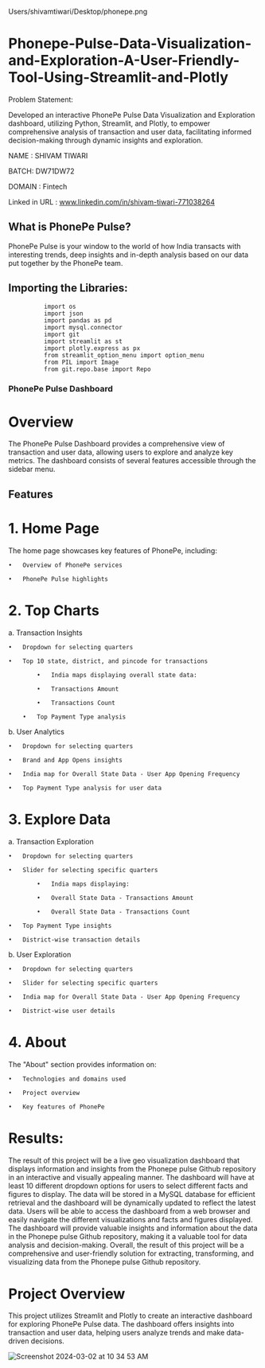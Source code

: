Users/shivamtiwari/Desktop/phonepe.png

# Phonepe-Pulse-Data-Visualization-and-Exploration-A-User-Friendly-Tool-Using-Streamlit-and-Plotly

 Problem Statement:

Developed an interactive PhonePe Pulse Data Visualization and Exploration dashboard, utilizing Python, Streamlit, and Plotly, to empower comprehensive analysis of transaction and user data, facilitating informed decision-making through dynamic insights and exploration.

NAME : SHIVAM TIWARI

BATCH: DW71DW72

DOMAIN : Fintech

Linked in URL : www.linkedin.com/in/shivam-tiwari-771038264

## What is PhonePe Pulse?

PhonePe Pulse is your window to the world of how India transacts with interesting trends, deep insights and in-depth analysis based on our data put together by the PhonePe team.

       
## Importing the Libraries:

              import os
              import json
              import pandas as pd
              import mysql.connector
              import git
              import streamlit as st
              import plotly.express as px
              from streamlit_option_menu import option_menu
              from PIL import Image
              from git.repo.base import Repo


### PhonePe Pulse Dashboard


# Overview

The PhonePe Pulse Dashboard provides a comprehensive view of transaction and user data, allowing users to explore and analyze key metrics. The dashboard consists of several features accessible through the sidebar menu.

## Features

# 1. Home Page

The home page showcases key features of PhonePe, including:

	•	Overview of PhonePe services
 
	•	PhonePe Pulse highlights

# 2. Top Charts

a. Transaction Insights

	•	Dropdown for selecting quarters
 
	•	Top 10 state, district, and pincode for transactions
 
	       	•	India maps displaying overall state data:
		
	       	•	Transactions Amount
		
	       	•	Transactions Count
	
        •	Top Payment Type analysis
       
b. User Analytics

	•	Dropdown for selecting quarters
 
	•	Brand and App Opens insights
 
	•	India map for Overall State Data - User App Opening Frequency
 
	•	Top Payment Type analysis for user data
 
# 3. Explore Data

a. Transaction Exploration

	•	Dropdown for selecting quarters
 
	•	Slider for selecting specific quarters
 
	       	•	India maps displaying:
	 
	       	•	Overall State Data - Transactions Amount
	 
	       	•	Overall State Data - Transactions Count
	 
	•	Top Payment Type insights
 
	•	District-wise transaction details
 
b. User Exploration

	•	Dropdown for selecting quarters
 
	•	Slider for selecting specific quarters
 
	•	India map for Overall State Data - User App Opening Frequency
 
	•	District-wise user details

# 4. About

The "About" section provides information on:

	•	Technologies and domains used
 
	•	Project overview
 
	•	Key features of PhonePe

# Results:

The result of this project will be a live geo visualization dashboard that displays
information and insights from the Phonepe pulse Github repository in an interactive
and visually appealing manner. The dashboard will have at least 10 different
dropdown options for users to select different facts and figures to display. The data
will be stored in a MySQL database for efficient retrieval and the dashboard will be
dynamically updated to reflect the latest data.
Users will be able to access the dashboard from a web browser and easily navigate
the different visualizations and facts and figures displayed. The dashboard will
provide valuable insights and information about the data in the Phonepe pulse
Github repository, making it a valuable tool for data analysis and decision-making.
Overall, the result of this project will be a comprehensive and user-friendly solution
for extracting, transforming, and visualizing data from the Phonepe pulse Github
repository.

# Project Overview

This project utilizes Streamlit and Plotly to create an interactive dashboard for exploring PhonePe Pulse data. The dashboard offers insights into transaction and user data, helping users analyze trends and make data-driven decisions.


![Screenshot 2024-03-02 at 10 34 53 AM](https://github.com/Tiwarijishiv/Phonepe-Pulse-Data-Visualization-and-Exploration-A-User-Friendly-Tool-Using-Streamlit-and-Plotly/assets/142329405/b9bedb8f-6bfc-4916-b978-5e8eab5eba4f)



